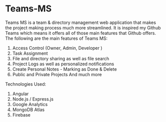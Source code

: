 # Teams-MS
Teams MS is a team & directory management web application that makes the project making process much more streamlined. It is inspired my Github Teams which means it offers all of those main features that Github offers. The following are the main features of Teams MS:

1. Access Control (Owner, Admin, Developer )
2. Task Assignment
3. File and directory sharing as well as file search
4. Project Logs as well as personalized notifications
5. Create Personal Notes - Marking as Done & Delete
6. Public and Private Projects
And much more

Technologies Used:
1. Angular
2. Node.js / Express.js
3. Google Analytics
4. MongoDB Atlas
5. Firebase





